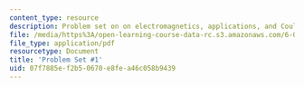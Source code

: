 ```yaml
---
content_type: resource
description: Problem set on on electromagnetics, applications, and Coulomb force law.
file: /media/https%3A/open-learning-course-data-rc.s3.amazonaws.com/6-013-electromagnetics-and-applications-fall-2005/07f7885ef2b50670e8fea46c058b9439_ps1.pdf
file_type: application/pdf
resourcetype: Document
title: 'Problem Set #1'
uid: 07f7885e-f2b5-0670-e8fe-a46c058b9439
---
```

